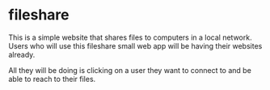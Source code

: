 # fileshare
This is a simple website that shares files to computers in a local network. 
Users who will use this fileshare small web app will be having their websites already.

All they will be doing is clicking on a user they want to connect to and be able to reach to their files.
